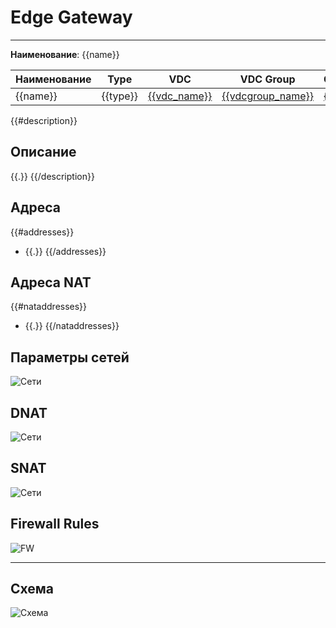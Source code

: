 # Edge Gateway
***  
**Наименование**: {{name}}

| Наименование | Type     | VDC                          | VDC Group                              | Организация                  |  DC/IaaS    |
|--------------|----------|------------------------------|----------------------------------------|------------------------------|-----|
| {{name}}     | {{type}} | [{{vdc_name}}]({{vdc_link}}) | [{{vdcgroup_name}}]({{vdcgroup_link}}) | [{{org_name}}]({{org_link}}) | {{&dc_name}}   |

{{#description}}
## Описание
{{.}}
{{/description}}

## Адреса
{{#addresses}}
- {{.}}
{{/addresses}}

## Адреса NAT
{{#nataddresses}}
- {{.}}
{{/nataddresses}}

## Параметры сетей
![Сети](@entity/{{entity}}/networks_list?id={{id}})

## DNAT
![Сети](@entity/{{egws_nat_entity}}/dnat_list?id={{id}})

## SNAT
![Сети](@entity/{{egws_nat_entity}}/snat_list?id={{id}})

## Firewall Rules
![FW](@entity/{{egws_fw_entity}}/egw_rules_list?id={{id}})
***

## Схема 
![Схема](@entity/{{entity}}/schema?id={{id}})


